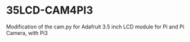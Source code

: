 # 35LCD-CAM4PI3
Modification of the cam.py for Adafruit 3.5 inch LCD module for Pi and Pi Camera, with Pi3
